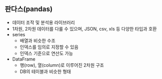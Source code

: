 ## 판다스(pandas)
- 데이터 조작 및 분석용 라이브러리
- 1차원, 2차원 데이터를 다룰 수 있으며, JSON, csv, xls 등 다양한 타입과 호환
- series
    - 배열과 비슷한 수조
    - 인덱스를 임의로 지정할 수 있음
    - 인덱스 기준으로 연산도 가능
- DataFrame
    - 행(row), 열(column)로 이루어진 2차원 구조
    - DB의 테이블과 비슷한 형태
